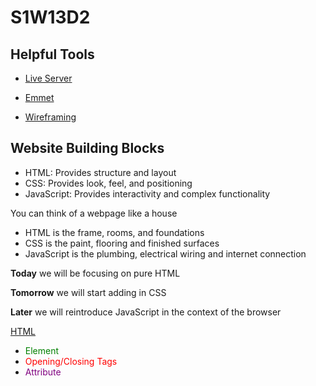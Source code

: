 # S1W13D2

## Helpful Tools

- [Live Server](https://marketplace.visualstudio.com/items?itemName=ritwickdey.LiveServer)

- [Emmet](https://docs.emmet.io/cheat-sheet/)

- [Wireframing](https://wireframe.cc/)

## Website Building Blocks

- HTML: Provides structure and layout
- CSS: Provides look, feel, and positioning
- JavaScript: Provides interactivity and complex functionality

You can think of a webpage like a house 
  - HTML is the frame, rooms, and foundations
  - CSS is the paint, flooring and finished surfaces
  - JavaScript is the plumbing, electrical wiring and internet connection

**Today** we will be focusing on pure HTML

**Tomorrow** we will start adding in CSS

**Later** we will reintroduce JavaScript in the context of the browser

[HTML](../../../images/html.png)

- <span style="color:green">Element</span>
- <span style="color:red">Opening/Closing Tags</span>
- <span style="color:purple">Attribute</span>
